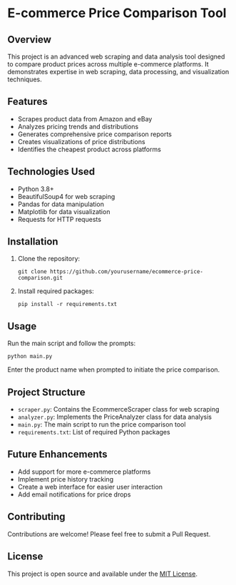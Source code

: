 # E-commerce Price Comparison Tool

## Overview

This project is an advanced web scraping and data analysis tool designed to compare product prices across multiple e-commerce platforms. It demonstrates expertise in web scraping, data processing, and visualization techniques.

## Features

- Scrapes product data from Amazon and eBay
- Analyzes pricing trends and distributions
- Generates comprehensive price comparison reports
- Creates visualizations of price distributions
- Identifies the cheapest product across platforms

## Technologies Used

- Python 3.8+
- BeautifulSoup4 for web scraping
- Pandas for data manipulation
- Matplotlib for data visualization
- Requests for HTTP requests

## Installation

1. Clone the repository:
   ```
   git clone https://github.com/yourusername/ecommerce-price-comparison.git
   ```
2. Install required packages:
   ```
   pip install -r requirements.txt
   ```

## Usage

Run the main script and follow the prompts:

```
python main.py
```

Enter the product name when prompted to initiate the price comparison.

## Project Structure

- `scraper.py`: Contains the EcommerceScraper class for web scraping
- `analyzer.py`: Implements the PriceAnalyzer class for data analysis
- `main.py`: The main script to run the price comparison tool
- `requirements.txt`: List of required Python packages

## Future Enhancements

- Add support for more e-commerce platforms
- Implement price history tracking
- Create a web interface for easier user interaction
- Add email notifications for price drops

## Contributing

Contributions are welcome! Please feel free to submit a Pull Request.

## License

This project is open source and available under the [MIT License](LICENSE).
